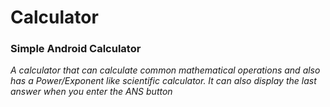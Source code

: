 # Calculator

### Simple Android Calculator 

*A calculator that can calculate common mathematical operations and also has a Power/Exponent like scientific calculator. It can also display the last answer when you enter the ANS button*
